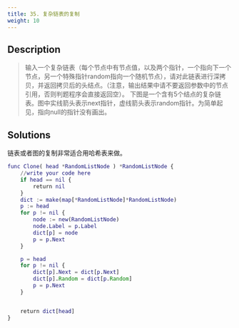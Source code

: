 ```yaml
---
title: 35. 复杂链表的复制
weight: 10
---
```


## Description
> 输入一个复杂链表（每个节点中有节点值，以及两个指针，一个指向下一个节点，另一个特殊指针random指向一个随机节点），请对此链表进行深拷贝，并返回拷贝后的头结点。（注意，输出结果中请不要返回参数中的节点引用，否则判题程序会直接返回空）。 下图是一个含有5个结点的复杂链表。图中实线箭头表示next指针，虚线箭头表示random指针。为简单起见，指向null的指针没有画出。

## Solutions
链表或者图的复制非常适合用哈希表来做。
```g
func Clone( head *RandomListNode ) *RandomListNode {
    //write your code here
	if head == nil {
		return nil
	}
	dict := make(map[*RandomListNode]*RandomListNode)
	p := head
	for p != nil {
		node := new(RandomListNode)
		node.Label = p.Label
		dict[p] = node
		p = p.Next
	}

	p = head
	for p != nil {
		dict[p].Next = dict[p.Next]
		dict[p].Random = dict[p.Random]
		p = p.Next
	}


	return dict[head]
}
```
